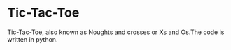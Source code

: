 # Tic-Tac-Toe
Tic-Tac-Toe, also known as Noughts and crosses or Xs and Os.The code is written in python.
